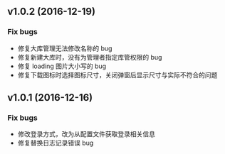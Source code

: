 ## v1.0.2 (2016-12-19)

### Fix bugs

- 修复大库管理无法修改名称的 bug
- 修复新建大库时，没有为管理者指定库管权限的 bug
- 修复 loading 图片大小写的 bug
- 修复下载图标时选择图标尺寸，关闭弹窗后显示尺寸与实际不符合的问题

## v1.0.1 (2016-12-16)

### Fix bugs

- 修改登录方式，改为从配置文件获取登录相关信息
- 修复替换日志记录错误 bug
